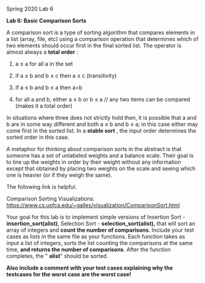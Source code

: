 Spring 2020 Lab 6

**Lab 6: Basic Comparison Sorts**

A comparison sort is a type of sorting algorithm that compares elements in a list (array, file, etc) using a comparison operation that determines which of two elements should occur first in the final sorted list. The operator is almost always a **total order** :

1. a ≤ a for all a in the set

2. if a ≤ b and b ≤ c then a ≤ c (transitivity)

3. if a ≤ b and b ≤ a then a=b

4. for all a and b, either a ≤ b or b ≤ a // any two items can be compared (makes it a total order)

In situations where three does not strictly hold then, it is possible that a and b are in some way different and both a ≤ b and b ≤ a; in this case either may come first in the sorted list. In a **stable sort** , the input order determines the sorted order in this case.

A metaphor for thinking about comparison sorts in the abstract is that someone has a set of unlabeled weights and a balance scale. Their goal is to line up the weights in order by their weight without any information except that obtained by placing two weights on the scale and seeing which one is heavier (or if they weigh the same).

The following link is helpful.

Comparison Sorting Visualizations: https://www.cs.usfca.edu/~galles/visualization/ComparisonSort.html

Your goal for this lab is to implement simple versions of Insertion Sort - **insertion\_sort(alist)**, Selection Sort - **selection\_sort(alist),** that will sort an array of integers and **count the number of comparisons**. Include your test cases as lists in the same file as your functions. Each function takes as input a list of integers, sorts the list counting the comparisons at the same time, **and returns the number of comparisons**. After the function completes, the " **alist**" should be sorted.



**Also include a comment with your test cases explaining why the testcases for the worst case are the worst case!**

